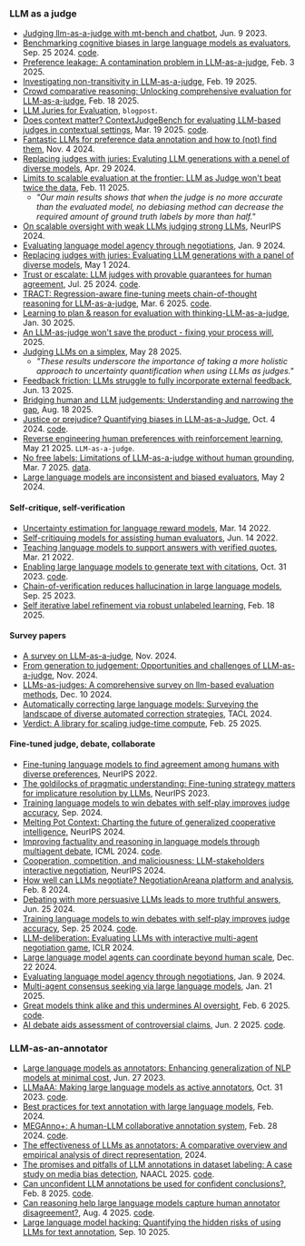 
### LLM as a judge

- [Judging llm-as-a-judge with mt-bench and chatbot](https://arxiv.org/abs/2306.05685), Jun. 9 2023.
- [Benchmarking cognitive biases in large language models as evaluators](https://arxiv.org/pdf/2309.17012), Sep. 25 2024. [code](https://github.com/minnesotanlp/cobbler).
- [Preference leakage: A contamination problem in LLM-as-a-judge](https://arxiv.org/pdf/2502.01534), Feb. 3 2025.
- [Investigating non-transitivity in LLM-as-a-judge](https://arxiv.org/pdf/2502.14074), Feb. 19 2025.
- [Crowd comparative reasoning: Unlocking comprehensive evaluation for LLM-as-a-judge](https://arxiv.org/pdf/2502.12501), Feb. 18 2025.
- [LLM Juries for Evaluation](https://www.comet.com/site/blog/llm-juries-for-evaluation/), `blogpost`.
- [Does context matter? ContextJudgeBench for evaluating LLM-based judges in contextual settings](), Mar. 19 2025. [code](https://github.com/SalesforceAIResearch/ContextualJudgeBench).
- [Fantastic LLMs for preference data annotation and how to (not) find them](https://arxiv.org/pdf/2411.02481v1), Nov. 4 2024.
- [Replacing judges with juries: Evaluting LLM generations with a penel of diverse models](https://arxiv.org/abs/2404.18796), Apr. 29 2024.
- [Limits to scalable evaluation at the frontier: LLM as Judge won't beat twice the data](https://arxiv.org/pdf/2410.13341), Feb. 11 2025.
  - _"Our main results shows that when the judge is no more accurate than the evaluated model, no debiasing method can decrease the required amount of ground truth labels by more than half."_
- [On scalable oversight with weak LLMs judging strong LLMs](https://proceedings.neurips.cc/paper_files/paper/2024/file/899511e37a8e01e1bd6f6f1d377cc250-Paper-Conference.pdf), NeurIPS 2024.
- [Evaluating language model agency through negotiations](https://arxiv.org/abs/2401.04536), Jan. 9 2024.
- [Replacing judges with juries: Evaluating LLM generations with a panel of diverse models](https://arxiv.org/pdf/2404.18796), May 1 2024.
- [Trust or escalate: LLM judges with provable guarantees for human agreement](https://arxiv.org/pdf/2407.18370), Jul. 25 2024. [code](https://github.com/jaehunjung1/cascaded-selective-evaluation).
- [TRACT: Regression-aware fine-tuning meets chain-of-thought reasoning for LLM-as-a-judge](https://arxiv.org/pdf/2503.04381), Mar. 6 2025. [code](https://github.com/d223302/TRACT).
- [Learning to plan & reason for evaluation with thinking-LLM-as-a-judge](https://arxiv.org/pdf/2501.18099), Jan. 30 2025.
- [An LLM-as-judge won't save the product - fixing your process will](https://eugeneyan.com/writing/eval-process/), 2025.
- [Judging LLMs on a simplex](https://arxiv.org/pdf/2505.21972), May 28 2025.
  - _"These results underscore the importance of taking a more holistic approach to uncertainty quantification when using LLMs as judges."_
- [Feedback friction: LLMs struggle to fully incorporate external feedback](https://arxiv.org/pdf/2506.11930), Jun. 13 2025.
- [Bridging human and LLM judgements: Understanding and narrowing the gap](https://arxiv.org/pdf/2508.12792), Aug. 18 2025.
- [Justice or prejudice? Quantifying biases in LLM-as-a-Judge](https://arxiv.org/pdf/2410.02736), Oct. 4 2024. [code](https://github.com/llm-judge-bias/llm-judge-bias.github.io/).
- [Reverse engineering human preferences with reinforcement learning](https://arxiv.org/abs/2505.15795), May 21 2025. `LLM-as-a-judge`.
- [No free labels: Limitations of LLM-as-a-judge without human grounding](https://arxiv.org/pdf/2503.05061), Mar. 7 2025. [data](https://huggingface.co/collections/kensho/no-free-labels-67ca139c3943728b3be887a6).
- [Large language models are inconsistent and biased evaluators](https://arxiv.org/pdf/2405.01724), May 2 2024.

#### Self-critique, self-verification

- [Uncertainty estimation for language reward models](https://arxiv.org/pdf/2203.07472), Mar. 14 2022.
- [Self-critiquing models for assisting human evaluators](https://arxiv.org/pdf/2206.05802), Jun. 14 2022.
- [Teaching language models to support answers with verified quotes](https://arxiv.org/pdf/2203.11147), Mar. 21 2022.
- [Enabling large language models to generate text with citations](https://arxiv.org/pdf/2305.14627), Oct. 31 2023. [code](https://github.com/princeton-nlp/ALCE).
- [Chain-of-verification reduces hallucination in large language models](https://arxiv.org/pdf/2309.11495), Sep. 25 2023.
- [Self iterative label refinement via robust unlabeled learning](https://arxiv.org/pdf/2502.12565), Feb. 18 2025.

#### Survey papers

- [A survey on LLM-as-a-judge](https://arxiv.org/pdf/2411.15594), Nov. 2024.
- [From generation to judgement: Opportunities and challenges of LLM-as-a-judge](https://arxiv.org/pdf/2411.16594), Nov. 2024.
- [LLMs-as-judges: A comprehensive survey on llm-based evaluation methods](https://arxiv.org/pdf/2412.05579), Dec. 10 2024.
- [Automatically correcting large language models: Surveying the landscape of diverse automated correction strategies](https://arxiv.org/abs/2308.03188), TACL 2024.
- [Verdict: A library for scaling judge-time compute](https://arxiv.org/pdf/2502.18018), Feb. 25 2025.

#### Fine-tuned judge, debate, collaborate

- [Fine-tuning language models to find agreement among humans with diverse preferences](https://openreview.net/pdf?id=G5ADoRKiTyJ), NeurIPS 2022.
- [The goldilocks of pragmatic understanding: Fine-tuning strategy matters for implicature resolution by LLMs](https://proceedings.neurips.cc/paper_files/paper/2023/file/4241fec6e94221526b0a9b24828bb774-Paper-Conference.pdf), NeurIPS 2023.
- [Training language models to win debates with self-play improves judge accuracy](https://arxiv.org/pdf/2409.16636), Sep. 2024.
- [Melting Pot Context: Charting the future of generalized cooperative intelligence](https://proceedings.neurips.cc/paper_files/paper/2024/file/1d3ea22480873b389a3365d711eb1e91-Paper-Datasets_and_Benchmarks_Track.pdf), NeurIPS 2024.
- [Improving factuality and reasoning in language models through multiagent debate](https://openreview.net/pdf?id=zj7YuTE4t8), ICML 2024. [code](https://composable-models.github.io/llm_debate/).
- [Cooperation, competition, and maliciousness: LLM-stakeholders interactive negotiation](https://proceedings.neurips.cc/paper_files/paper/2024/file/984dd3db213db2d1454a163b65b84d08-Paper-Datasets_and_Benchmarks_Track.pdf), NeurIPS 2024.
- [How well can LLMs negotiate? NegotiationAreana platform and analysis](https://arxiv.org/abs/2402.05863), Feb. 8 2024.
- [Debating with more persuasive LLMs leads to more truthful answers](https://arxiv.org/pdf/2402.06782), Jun. 25 2024.
- [Training language models to win debates with self-play improves judge accuracy](https://arxiv.org/pdf/2409.16636v1), Sep. 25 2024. [code](https://github.com/samuelarnesen/nyu-debate-modeling).
- [LLM-deliberation: Evaluating LLMs with interactive multi-agent negotiation game](https://openreview.net/forum?id=cfL8zApofK), ICLR 2024.
- [Large language model agents can coordinate beyond human scale](https://arxiv.org/pdf/2409.02822), Dec. 22 2024.
- [Evaluating language model agency through negotiations](https://arxiv.org/abs/2401.04536), Jan. 9 2024.
- [Multi-agent consensus seeking via large language models](https://arxiv.org/pdf/2310.20151), Jan. 21 2025.
- [Great models think alike and this undermines AI oversight](https://arxiv.org/pdf/2502.04313), Feb. 6 2025. [code](https://github.com/model-similarity/lm-similarity).
- [AI debate aids assessment of controversial claims](https://arxiv.org/pdf/2506.02175), Jun. 2 2025. [code](https://github.com/salman-lui/ai-debate).

### LLM-as-an-annotator

- [Large language models as annotators: Enhancing generalization of NLP models at minimal cost](https://arxiv.org/pdf/2306.15766), Jun. 27 2023.
- [LLMaAA: Making large language models as active annotators](https://arxiv.org/pdf/2310.19596), Oct. 31 2023. [code](https://github.com/ridiculouz/LLMAAA).
- [Best practices for text annotation with large language models](https://arxiv.org/pdf/2402.05129), Feb. 2024.
- [MEGAnno+: A human-LLM collaborative annotation system](https://arxiv.org/pdf/2402.18050), Feb. 28 2024. [code](https://github.com/megagonlabs/meganno-client).
- [The effectiveness of LLMs as annotators: A comparative overview and empirical analysis of direct representation](https://aclanthology.org/2024.nlperspectives-1.11.pdf), 2024.
- [The promises and pitfalls of LLM annotations in dataset labeling: A case study on media bias detection](https://aclanthology.org/2025.findings-naacl.75.pdf), NAACL 2025. [code](https://github.com/Media-Bias-Group/llm-annotations-annomatic).
- [Can unconfident LLM annotations be used for confident conclusions?](https://arxiv.org/pdf/2408.15204), Feb. 8 2025. [code](https://github.com/kristinagligoric/confidence-driven-inference).
- [Can reasoning help large language models capture human annotator disagreement?](https://arxiv.org/pdf/2506.19467), Aug. 4 2025. [code](https://github.com/EdisonNi-hku/Disagreement_Prediction).
- [Large language model hacking: Quantifying the hidden risks of using LLMs for text annotation](https://arxiv.org/pdf/2509.08825), Sep. 10 2025.


